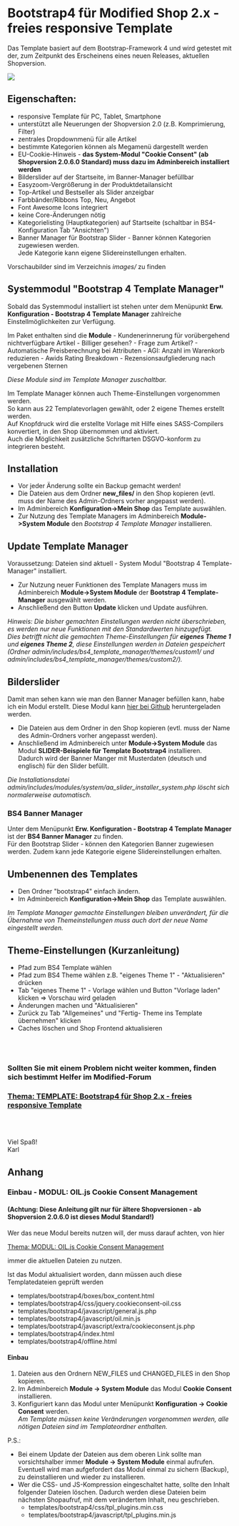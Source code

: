 # Bootstrap4 für Modified Shop 2.x - freies responsive Template

Das Template basiert auf dem Bootstrap-Framework 4 und wird getestet mit der, zum Zeitpunkt des Erscheinens eines neuen Releases, aktuellen Shopversion.

![](images/screenshot_1.png)

## Eigenschaften:
- responsive Template für PC, Tablet, Smartphone
- unterstützt alle Neuerungen der Shopversion 2.0 (z.B. Komprimierung, Filter)
- zentrales Dropdownmenü für alle Artikel
- bestimmte Kategorien können als Megamenü dargestellt werden
- EU-Cookie-Hinweis - **das System-Modul "Cookie Consent" (ab Shopversion 2.0.6.0 Standard) muss dazu im Adminbereich installiert werden**
- Bilderslider auf der Startseite, im Banner-Manager befüllbar
- Easyzoom-Vergrößerung in der Produktdetailansicht
- Top-Artikel und Bestseller als Slider anzeigbar
- Farbbänder/Ribbons Top, Neu, Angebot
- Font Awesome Icons integriert
- keine Core-Änderungen nötig
- Kategorielisting (Hauptkategorien) auf Startseite (schaltbar in BS4-Konfiguration Tab "Ansichten")
- Banner Manager für Bootstrap Slider - Banner können Kategorien zugewiesen werden.<br />
  Jede Kategorie kann eigene Slidereinstellungen erhalten.

Vorschaubilder sind im Verzeichnis *images/* zu finden

## Systemmodul "Bootstrap 4 Template Manager"

Sobald das Systemmodul installiert ist stehen unter dem Menüpunkt **Erw. Konfiguration - Bootstrap 4 Template Manager** zahlreiche Einstellmöglichkeiten zur Verfügung.

Im Paket enthalten sind die **Module**
	- Kundenerinnerung für vorübergehend nichtverfügbare Artikel
	- Billiger gesehen?
	- Frage zum Artikel?
	- Automatische Preisberechnung bei Attributen
	- AGI: Anzahl im Warenkorb reduzieren
	- Awids Rating Breakdown - Rezensionsaufgliederung nach vergebenen Sternen

*Diese Module sind im Template Manager zuschaltbar.*

Im Template Manager können auch Theme-Einstellungen vorgenommen werden.<br />
So kann aus 22 Templatevorlagen gewählt, oder 2 eigene Themes erstellt werden.<br />
Auf Knopfdruck wird die erstellte Vorlage mit Hilfe eines SASS-Compilers konvertiert, in den Shop übernommen und aktiviert.<br />
Auch die Möglichkeit zusätzliche Schriftarten DSGVO-konform zu integrieren besteht.

## Installation

- Vor jeder Änderung sollte ein Backup gemacht werden!
- Die Dateien aus dem Ordner **new_files/** in den Shop kopieren (evtl. muss der Name des Admin-Ordners vorher angepasst werden).
- Im Adminbereich **Konfiguration->Mein Shop** das Template auswählen.
- Zur Nutzung des Template Managers im Adminbereich **Module->System Module** den *Bootstrap 4 Template Manager* installieren.

## Update Template Manager

Voraussetzung: Dateien sind aktuell - System Modul "Bootstrap 4 Template-Manager" installiert.

- Zur Nutzung neuer Funktionen des Template Managers muss im Adminbereich **Module->System Module** der **Bootstrap 4 Template-Manager** ausgewählt werden.
- Anschließend den Button **Update** klicken und Update ausführen.

*Hinweis: Die bisher gemachten Einstellungen werden nicht überschrieben, es werden nur neue Funktionen mit den Standardwerten hinzugefügt.<br />
Dies betrifft nicht die gemachten Theme-Einstellungen für **eigenes Theme 1** und **eigenes Theme 2**, diese Einstellungen werden in Dateien gespeichert (Ordner admin/includes/bs4_template_manager/themes/custom1/ und admin/includes/bs4_template_manager/themes/custom2/).*

## Bilderslider

Damit man sehen kann wie man den Banner Manager befüllen kann, habe ich ein Modul erstellt.
Diese Modul kann <a href="https://github.com/KarlBogen/sliderbeispiele_bs4" target="_blank" title="KarlBogen/sliderbeispiele_bs4">hier bei Github</a> heruntergeladen werden.

- Die Dateien aus dem Ordner in den Shop kopieren (evtl. muss der Name des Admin-Ordners vorher angepasst werden).
- Anschließend im Adminbereich unter **Module->System Module** das Modul **SLIDER-Beispiele für Template Bootstrap4** installieren.<br />
Dadurch wird der Banner Manger mit Musterdaten (deutsch und englisch) für den Slider befüllt.

*Die Installationsdatei admin/includes/modules/system/aa_slider_installer_system.php löscht sich normalerweise automatisch.*

### BS4 Banner Manager
Unter dem Menüpunkt **Erw. Konfiguration - Bootstrap 4 Template Manager** ist der **BS4 Banner Manager** zu finden.<br />
Für den Bootstrap Slider - können den Kategorien Banner zugewiesen werden. Zudem kann jede Kategorie eigene Slidereinstellungen erhalten.

## Umbenennen des Templates

- Den Ordner "bootstrap4" einfach ändern.
- Im Adminbereich **Konfiguration->Mein Shop** das Template auswählen.

*Im Template Manager gemachte Einstellungen bleiben unverändert, für die Übernahme von Themeinstellungen muss auch dort der neue Name eingestellt werden.*

## Theme-Einstellungen (Kurzanleitung)

- Pfad zum BS4 Template wählen
- Pfad zum BS4 Theme wählen z.B. "eigenes Theme 1" - "Aktualisieren" drücken
- Tab "eigenes Theme 1" - Vorlage wählen und Button "Vorlage laden" klicken => Vorschau wird geladen
- Änderungen machen und "Aktualisieren"
- Zurück zu Tab "Allgemeines" und "Fertig- Theme ins Template übernehmen" klicken
- Caches löschen und Shop Frontend aktualisieren

<br /><br />

### Sollten Sie mit einem Problem nicht weiter kommen, finden sich bestimmt Helfer im Modified-Forum

### [Thema: TEMPLATE: Bootstrap4 für Shop 2.x - freies responsive Template](https://www.modified-shop.org/forum/index.php?topic=40190.0)

<br /><br />

Viel Spaß!<br />
Karl<br />


## Anhang

### Einbau - MODUL: OIL.js Cookie Consent Management
#### (Achtung: Diese Anleitung gilt nur für ältere Shopversionen - ab Shopversion 2.0.6.0 ist dieses Modul Standard!)

Wer das neue Modul bereits nutzen will, der muss darauf achten, von hier

[Thema: MODUL: OIL.js Cookie Consent Management](https://www.modified-shop.org/forum/index.php?topic=41168.0)

immer die aktuellen Dateien zu nutzen.

Ist das Modul aktualisiert worden, dann müssen auch diese Templatedateien geprüft werden
- templates/bootstrap4/boxes/box_content.html
- templates/bootstrap4/css/jquery.cookieconsent-oil.css
- templates/bootstrap4/javascript/general.js.php
- templates/bootstrap4/javascript/oil.min.js
- templates/bootstrap4/javascript/extra/cookieconsent.js.php
- templates/bootstrap4/index.html
- templates/bootstrap4/offline.html

#### Einbau

1.	Dateien aus den Ordnern NEW_FILES und CHANGED_FILES in den Shop kopieren.
2.	Im Adminbereich **Module -> System Module** das Modul **Cookie Consent** installieren.
3.	Konfiguriert kann das Modul unter Menüpunkt **Konfiguration -> Cookie Consent** werden.<br />
	*Am Template müssen keine Veränderungen vorgenommen werden, alle nötigen Dateien sind im Templateordner enthalten.*


P.S.:
- Bei einem Update der Dateien aus dem oberen Link sollte man vorsichtshalber immer **Module -> System Module** einmal aufrufen. Eventuell wird man aufgefordert das Modul einmal zu sichern (Backup), zu deinstallieren und wieder zu installieren.
- Wer die CSS- und JS-Kompression eingeschaltet hatte, sollte den Inhalt folgender Dateien löschen. Dadurch werden diese Dateien beim nächsten Shopaufruf, mit dem verändertem Inhalt, neu geschrieben.
	- templates/bootstrap4/css/tpl_plugins.min.css
	- templates/bootstrap4/javascript/tpl_plugins.min.js
